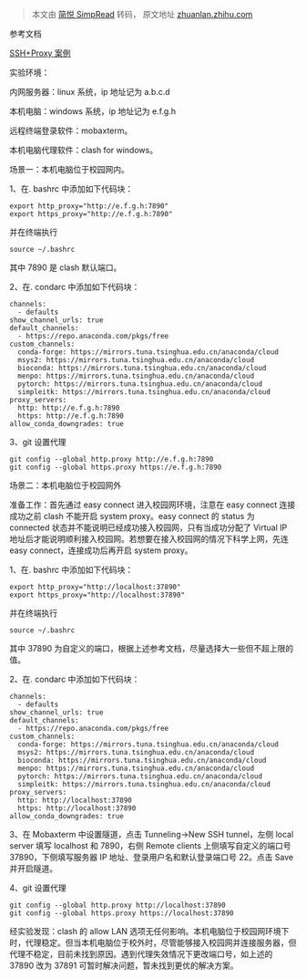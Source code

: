 > 本文由 [简悦 SimpRead](http://ksria.com/simpread/) 转码， 原文地址 [zhuanlan.zhihu.com](https://zhuanlan.zhihu.com/p/463531920)

参考文档

[SSH+Proxy 案例](https://maxwell-lyu.github.io/2021/03/03/Tech-20210303-SSH-Proxy案例/)

实验环境：

内网服务器：linux 系统，ip 地址记为 a.b.c.d

本机电脑：windows 系统，ip 地址记为 e.f.g.h

远程终端登录软件：mobaxterm。

本机电脑代理软件：clash for windows。

场景一：本机电脑位于校园网内。

1、在. bashrc 中添加如下代码块：

```
export http_proxy="http://e.f.g.h:7890"
export https_proxy="http://e.f.g.h:7890"

```

并在终端执行

```
source ~/.bashrc

```

其中 7890 是 clash 默认端口。

2、在. condarc 中添加如下代码块：

```
channels:
  - defaults
show_channel_urls: true
default_channels:
  - https://repo.anaconda.com/pkgs/free
custom_channels:
  conda-forge: https://mirrors.tuna.tsinghua.edu.cn/anaconda/cloud
  msys2: https://mirrors.tuna.tsinghua.edu.cn/anaconda/cloud
  bioconda: https://mirrors.tuna.tsinghua.edu.cn/anaconda/cloud
  menpo: https://mirrors.tuna.tsinghua.edu.cn/anaconda/cloud
  pytorch: https://mirrors.tuna.tsinghua.edu.cn/anaconda/cloud
  simpleitk: https://mirrors.tuna.tsinghua.edu.cn/anaconda/cloud
proxy_servers:
  http: http://e.f.g.h:7890
  https: http://e.f.g.h:7890
allow_conda_downgrades: true

```

3、git 设置代理

```
git config --global http.proxy http://e.f.g.h:7890
git config --global https.proxy https://e.f.g.h:7890

```

场景二：本机电脑位于校园网外

准备工作：首先通过 easy connect 进入校园网环境，注意在 easy connect 连接成功之前 clash 不能开启 system proxy。easy connect 的 status 为 connected 状态并不能说明已经成功接入校园网，只有当成功分配了 Virtual IP 地址后才能说明顺利接入校园网。若想要在接入校园网的情况下科学上网，先连 easy connect，连接成功后再开启 system proxy。

1、在. bashrc 中添加如下代码块：

```
export http_proxy="http://localhost:37890"
export https_proxy="http://localhost:37890"

```

并在终端执行

```
source ~/.bashrc

```

其中 37890 为自定义的端口，根据上述参考文档，尽量选择大一些但不超上限的值。

2、在. condarc 中添加如下代码块：

```
channels:
  - defaults
show_channel_urls: true
default_channels:
  - https://repo.anaconda.com/pkgs/free
custom_channels:
  conda-forge: https://mirrors.tuna.tsinghua.edu.cn/anaconda/cloud
  msys2: https://mirrors.tuna.tsinghua.edu.cn/anaconda/cloud
  bioconda: https://mirrors.tuna.tsinghua.edu.cn/anaconda/cloud
  menpo: https://mirrors.tuna.tsinghua.edu.cn/anaconda/cloud
  pytorch: https://mirrors.tuna.tsinghua.edu.cn/anaconda/cloud
  simpleitk: https://mirrors.tuna.tsinghua.edu.cn/anaconda/cloud
proxy_servers:
  http: http://localhost:37890
  https: http://localhost:37890
allow_conda_downgrades: true

```

3、在 Mobaxterm 中设置隧道，点击 Tunneling->New SSH tunnel，左侧 local server 填写 localhost 和 7890，右侧 Remote clients 上侧填写自定义的端口号 37890，下侧填写服务器 IP 地址、登录用户名和默认登录端口号 22。点击 Save 并开启隧道。

4、git 设置代理

```
git config --global http.proxy http://localhost:37890
git config --global https.proxy https://localhost:37890

```

经实验发现：clash 的 allow LAN 选项无任何影响。本机电脑位于校园网环境下时，代理稳定。但当本机电脑位于校外时，尽管能够接入校园网并连接服务器，但代理不稳定，目前未找到原因。遇到代理失效情况下更改端口号，如上述的 37890 改为 37891 可暂时解决问题，暂未找到更优的解决方案。